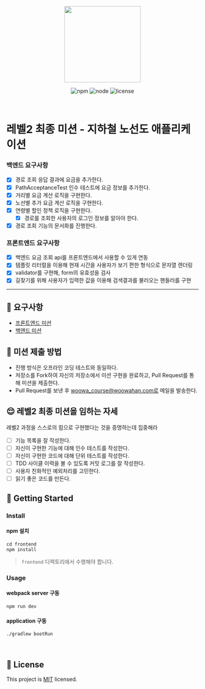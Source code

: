 <p align="center">
    <img width="200px;" src="https://raw.githubusercontent.com/woowacourse/atdd-subway-admin-frontend/master/images/main_logo.png"/>
</p>
<p align="center">
  <img alt="npm" src="https://img.shields.io/badge/npm-%3E%3D%205.5.0-blue">
  <img alt="node" src="https://img.shields.io/badge/node-%3E%3D%209.3.0-blue">
  <img alt="license" src="https://img.shields.io/github/license/woowacourse/atdd-subway-2020">
</p>

<br>

# 레벨2 최종 미션 - 지하철 노선도 애플리케이션

### 백엔드 요구사항
- [x] 경로 조회 응답 결과에 요금을 추가한다.
- [x] PathAcceptanceTest 인수 테스트에 요금 정보를 추가한다.
- [x] 거리별 요금 계산 로직을 구현한다.
- [x] 노선별 추가 요금 계산 로직을 구현한다.
- [x] 연령별 할인 정책 로직을 구현한다.
    - [x] 경로를 조회한 사용자의 로그인 정보를 알아야 한다.
- [x] 경로 조회 기능의 문서화를 진행한다.

### 프론트엔드 요구사항
- [x] 백엔드 요금 조회 api를 프론트엔드에서 사용할 수 있게 연동
- [x] 템플릿 리터럴을 이용해 현재 시간을 사용자가 보기 편한 형식으로 문자열 렌더링
- [x] validator를 구현해, form의 유효성을 검사
- [x] 길찾기를 위해 사용자가 입력한 값을 이용해 검색결과를 불러오는 핸들러를 구현

---
## 🎯 요구사항
- [프론트엔드 미션](https://github.com/woowacourse/atdd-subway-2020/blob/master/frontend-mission.md)
- [백엔드 미션](https://github.com/woowacourse/atdd-subway-2020/blob/master/backend-mission.md)

## 🤔 미션 제출 방법
- 진행 방식은 오프라인 코딩 테스트와 동일하다.
- 저장소를 Fork하여 자신의 저장소에서 미션 구현을 완료하고, Pull Request를 통해 미션을 제출한다.
- Pull Request를 보낸 후 woowa_course@woowahan.com로 메일을 발송한다.

## 😌 레벨2 최종 미션을 임하는 자세
레벨2 과정을 스스로의 힘으로 구현했다는 것을 증명하는데 집중해라
- [ ] 기능 목록을 잘 작성한다.  
- [ ] 자신이 구현한 기능에 대해 인수 테스트를 작성한다.
- [ ] 자신이 구현한 코드에 대해 단위 테스트를 작성한다.
- [ ] TDD 사이클 이력을 볼 수 있도록 커밋 로그를 잘 작성한다.
- [ ] 사용자 친화적인 예외처리를 고민한다.
- [ ] 읽기 좋은 코드를 만든다.

## 🚀 Getting Started

### Install
#### npm 설치
```
cd frontend
npm install
```
> `frontend` 디렉토리에서 수행해야 합니다.

### Usage
#### webpack server 구동
```
npm run dev
```
#### application 구동
```
./gradlew bootRun
```
<br>

## 📝 License

This project is [MIT](https://github.com/woowacourse/atdd-subway-2020/blob/master/LICENSE.md) licensed.
